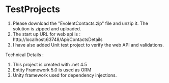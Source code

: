 # TestProjects

1. Please download the "EvolentContacts.zip" file and unzip it. The solution is zipped and uploaded.
2. The start up URL for web api is : http://localhost:63748/Api/ContactsDetails
3. I have also added Unit test project to verify the web API and validations.


Technical Details :

1. This project is created with .net 4.5
2. Entity Framework 5.0 is used as ORM
3. Unity framework used for dependency injections.




